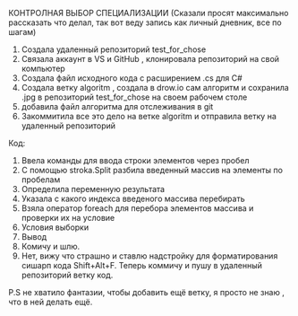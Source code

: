 КОНТРОЛНАЯ ВЫБОР СПЕЦИАЛИЗАЦИИ (Сказали просят максимально рассказать что делал, так вот веду запись как личный дневник, все по шагам)

1. Создала удаленный репозиторий test_for_chose
2. Связала аккаунт в VS и GitHub , клонировала репозиторий на свой компьютер
3. Создала файл исходного кода с расширением .cs для С#
4. Создала ветку algoritm , создала в drow.io сам алгоритм и сохранила .jpg в репозиторий test_for_chose на своем рабочем столе
5. добавила файл алгоритма для отслеживания в git
6. Закоммитила все это дело на ветке algoritm и отправила ветку на удаленный репозиторий

Код:

1. Ввела команды для ввода строки элементов через пробел
2. C помощью stroka.Split разбила введенный массив на элементы по пробелам
3. Определила переменную результата
4. Указала с какого индекса введеного массива перебирать
5. Взяла оператор foreach для перебора элементов массива и проверки их на условие
6. Условия выборки
7. Вывод
8. Комичу и шлю.
9. Нет, вижу что страшно и ставлю надстройку для форматирования сишарп кода Shift+Alt+F. Теперь коммичу и пушу в удаленный репозиторий ветку код.

P.S не хватило фантазии, чтобы добавить ещё ветку, я просто не знаю , что в ней делать ещё.